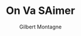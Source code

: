 ---
layout: post
title: On Va SAimer
author: Gilbert Montagne
language: "Français"
image:
  artist: gilbert-montagne.png
---